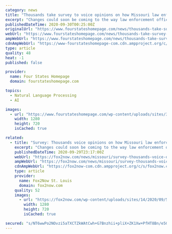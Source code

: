 ```yaml
---
category: news
title: "Thousands take survey to voice opinions on how Missouri law enforcement officers are trained"
excerpt: "Changes could soon be coming to the way law enforcement officers are trained and disciplined in the state of Missouri. This comes after Missourians were asked to fill"
publishedDateTime: 2020-09-30T00:25:00Z
originalUrl: "https://www.fourstateshomepage.com/news/thousands-take-survey-to-voice-opinions-on-how-missouri-law-enforcement-officers-are-trained/"
webUrl: "https://www.fourstateshomepage.com/news/thousands-take-survey-to-voice-opinions-on-how-missouri-law-enforcement-officers-are-trained/"
ampWebUrl: "https://www.fourstateshomepage.com/news/thousands-take-survey-to-voice-opinions-on-how-missouri-law-enforcement-officers-are-trained/amp/"
cdnAmpWebUrl: "https://www-fourstateshomepage-com.cdn.ampproject.org/c/s/www.fourstateshomepage.com/news/thousands-take-survey-to-voice-opinions-on-how-missouri-law-enforcement-officers-are-trained/amp/"
type: article
quality: 48
heat: -1
published: false

provider:
  name: Four States Homepage
  domain: fourstateshomepage.com

topics:
  - Natural Language Processing
  - AI

images:
  - url: "https://www.fourstateshomepage.com/wp-content/uploads/sites/36/2020/09/MO-Law-Enforcement.jpg?w=1280"
    width: 1280
    height: 720
    isCached: true

related:
  - title: "Survey: Thousands voice opinions on how Missouri law enforcement officers are trained"
    excerpt: "Changes could soon be coming to the way law enforcement officers are trained and disciplined in the state of Missouri."
    publishedDateTime: 2020-09-29T23:17:00Z
    webUrl: "https://fox2now.com/news/missouri/survey-thousands-voice-opinions-on-how-missouri-law-enforcement-officers-are-trained/"
    ampWebUrl: "https://fox2now.com/news/missouri/survey-thousands-voice-opinions-on-how-missouri-law-enforcement-officers-are-trained/amp/"
    cdnAmpWebUrl: "https://fox2now-com.cdn.ampproject.org/c/s/fox2now.com/news/missouri/survey-thousands-voice-opinions-on-how-missouri-law-enforcement-officers-are-trained/amp/"
    type: article
    provider:
      name: Fox2Now St. Louis
      domain: fox2now.com
    quality: 52
    images:
      - url: "https://fox2now.com/wp-content/uploads/sites/14/2020/09/59A6FD809FCF46F7819A09EC6496520D.jpg?w=1280"
        width: 1280
        height: 720
        isCached: true

secured: "s/NT6wwPo2NOvzi5aTXCTZkWAtCwh+G7Bnzhii+pliX+ZK1Xw+PfHT8Bn/e5Gx1wA19Ec22gSlqX0H3Qj6bN+vLBlNlOIOgyKz5vukx0TuC8NHOHI0/r0meKCfSzedsAOVAsfTSIc8hx8i6a1Htlsm1M549GRBvlbexbFVDDx+qZ9+DcklNKHsFY5TLZqpKhYsHZf92Bch+cVOaAJvQeVgNLxHf3tAAWR8Jf6ZDrParmUEjidUz1MArMAPZ4TRf3gpUYUrk8Kpgven1Ph+WnAhXe1KOQM6vFU0a/VfT2aAKC3VON+sMmqxvuhQtRENDFiTNMZ1Wa09gRlvVWC/5N2xGoJg+9N3RTuDJMoB0ki08=;WGZDjLKIPzPFikGcXSqO5g=="
---
```


